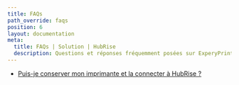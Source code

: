 ```yaml
---
title: FAQs
path_override: faqs
position: 6
layout: documentation
meta:
  title: FAQs | Solution | HubRise
  description: Questions et réponses fréquemment posées sur ExperyPrint et son intégration de Solution avec HubRise.
---
```


- [Puis-je conserver mon imprimante et la connecter à HubRise ?](/apps/expedy/faqs/conserver-mon-imprimante/)
